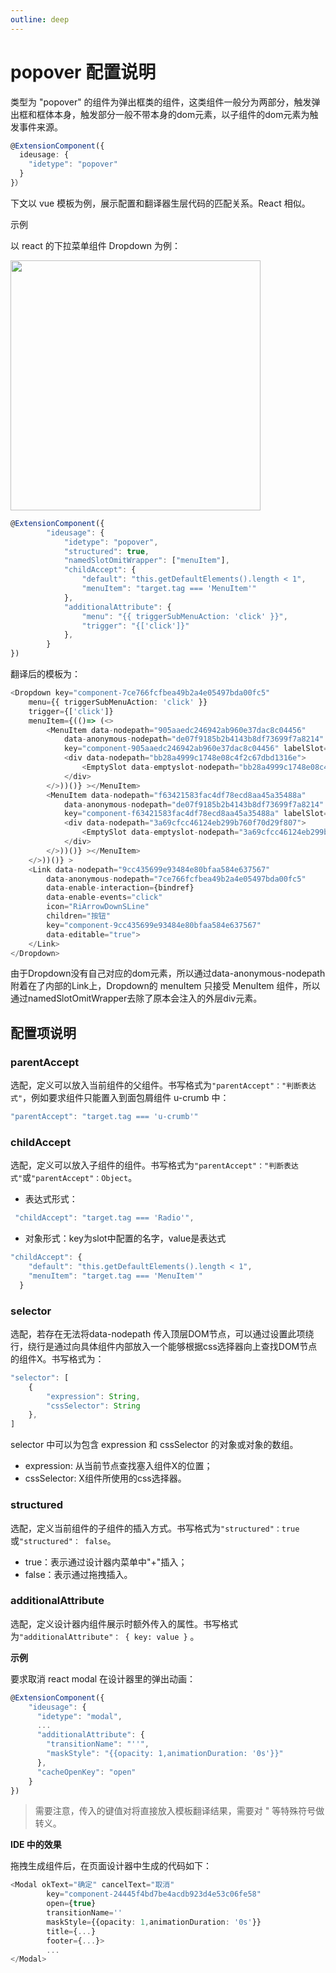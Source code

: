 ```yaml
---
outline: deep
---
```


# popover 配置说明

类型为 "popover" 的组件为弹出框类的组件，这类组件一般分为两部分，触发弹出框和框体本身，触发部分一般不带本身的dom元素，以子组件的dom元素为触发事件来源。

```typescript
@ExtensionComponent({
  ideusage: {
    "idetype": "popover"
  }
}）
```

下文以 vue 模板为例，展示配置和翻译器生层代码的匹配关系。React 相似。

示例

以 react 的下拉菜单组件 Dropdown 为例：

<img src="../../../images//popover_202411201804_1.png" class="imgStyle" style="width:400px" />

```typescript
@ExtensionComponent({
        "ideusage": {
            "idetype": "popover",   
            "structured": true,
            "namedSlotOmitWrapper": ["menuItem"],
            "childAccept": {
                "default": "this.getDefaultElements().length < 1",
                "menuItem": "target.tag === 'MenuItem'"
            },
            "additionalAttribute": {
                "menu": "{{ triggerSubMenuAction: 'click' }}",
                "trigger": "{['click']}"
            },
        } 
})
```

翻译后的模板为：

```typescript
<Dropdown key="component-7ce766fcfbea49b2a4e05497bda00fc5" 
    menu={{ triggerSubMenuAction: 'click' }} 
    trigger={['click']}
    menuItem={(()=> (<>
        <MenuItem data-nodepath="905aaedc246942ab960e37dac8c04456"
            data-anonymous-nodepath="de07f9185b2b4143b8df73699f7a8214" label="导航项目" path="https://www.baidu.com"
            key="component-905aaedc246942ab960e37dac8c04456" labelSlot={(()=> (<>
            <div data-nodepath="bb28a4999c1748e08c4f2c67dbd1316e">
                <EmptySlot data-emptyslot-nodepath="bb28a4999c1748e08c4f2c67dbd1316e"></EmptySlot>
            </div>
        </>))()} ></MenuItem>
        <MenuItem data-nodepath="f63421583fac4df78ecd8aa45a35488a"
            data-anonymous-nodepath="de07f9185b2b4143b8df73699f7a8214" label="导航项目2"
            key="component-f63421583fac4df78ecd8aa45a35488a" labelSlot={(()=> (<>
            <div data-nodepath="3a69cfcc46124eb299b760f70d29f807">
                <EmptySlot data-emptyslot-nodepath="3a69cfcc46124eb299b760f70d29f807"></EmptySlot>
            </div>
        </>))()} ></MenuItem>
    </>))()} >
    <Link data-nodepath="9cc435699e93484e80bfaa584e637567" 
        data-anonymous-nodepath="7ce766fcfbea49b2a4e05497bda00fc5"
        data-enable-interaction={bindref} 
        data-enable-events="click" 
        icon="RiArrowDownSLine" 
        children="按钮"
        key="component-9cc435699e93484e80bfaa584e637567" 
        data-editable="true">
    </Link>
</Dropdown>
```

由于Dropdown没有自己对应的dom元素，所以通过data-anonymous-nodepath附着在了内部的Link上，Dropdown的 menuItem 只接受 MenuItem 组件，所以通过namedSlotOmitWrapper去除了原本会注入的外层div元素。

## 配置项说明


### parentAccept

选配，定义可以放入当前组件的父组件。书写格式为`"parentAccept"："判断表达式"`，例如要求组件只能置入到面包屑组件 u-crumb 中：

```typescript
"parentAccept": "target.tag === 'u-crumb'"
```

### childAccept

选配，定义可以放入子组件的组件。书写格式为`"parentAccept"："判断表达式"`或`"parentAccept"：Object`。

- 表达式形式：

```typescript
 "childAccept": "target.tag === 'Radio'",
```

- 对象形式：key为slot中配置的名字，value是表达式

```typescript
"childAccept": {
    "default": "this.getDefaultElements().length < 1",
    "menuItem": "target.tag === 'MenuItem'"
  }
```

### selector

选配，若存在无法将data-nodepath 传入顶层DOM节点，可以通过设置此项绕行，绕行是通过向具体组件内部放入一个能够根据css选择器向上查找DOM节点的组件X。书写格式为：

```typescript
"selector": [
    {
        "expression": String,
        "cssSelector": String
    },
]
```

selector 中可以为包含 expression 和 cssSelector 的对象或对象的数组。

- expression: 从当前节点查找塞入组件X的位置；
- cssSelector: X组件所使用的css选择器。

### structured

选配，定义当前组件的子组件的插入方式。书写格式为`"structured"：true`或`"structured"： false`。

- true：表示通过设计器内菜单中"+"插入；
- false：表示通过拖拽插入。


### additionalAttribute

选配，定义设计器内组件展示时额外传入的属性。书写格式为`"additionalAttribute"： { key: value }` 。

**示例**

要求取消 react modal 在设计器里的弹出动画：

```typescript
@ExtensionComponent({
    "ideusage": {
      "idetype": "modal",
      ...
      "additionalAttribute": {
        "transitionName": "''", 
        "maskStyle": "{{opacity: 1,animationDuration: '0s'}}"
      },
      "cacheOpenKey": "open"
    }
})
```

> 需要注意，传入的键值对将直接放入模板翻译结果，需要对 " 等特殊符号做转义。

**IDE 中的效果**

拖拽生成组件后，在页面设计器中生成的代码如下：

```typescript
<Modal okText="确定" cancelText="取消" 
        key="component-24445f4bd7be4acdb923d4e53c06fe58" 
        open={true} 
        transitionName=''
        maskStyle={{opacity: 1,animationDuration: '0s'}} 
        title={...} 
        footer={...}>
        ...
</Modal>
```
